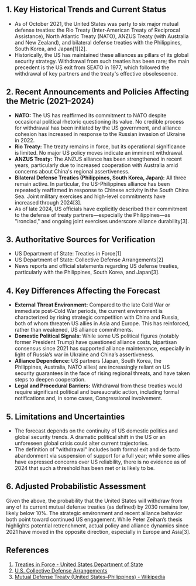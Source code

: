 ## 1. Key Historical Trends and Current Status

- As of October 2021, the United States was party to six major mutual defense treaties: the Rio Treaty (Inter-American Treaty of Reciprocal Assistance), North Atlantic Treaty (NATO), ANZUS Treaty (with Australia and New Zealand), and bilateral defense treaties with the Philippines, South Korea, and Japan[1][2].
- Historically, the US has maintained these alliances as pillars of its global security strategy. Withdrawal from such treaties has been rare; the main precedent is the US exit from SEATO in 1977, which followed the withdrawal of key partners and the treaty's effective obsolescence.

## 2. Recent Announcements and Policies Affecting the Metric (2021–2024)

- **NATO:** The US has reaffirmed its commitment to NATO despite occasional political rhetoric questioning its value. No credible process for withdrawal has been initiated by the US government, and alliance cohesion has increased in response to the Russian invasion of Ukraine in 2022.
- **Rio Treaty:** The treaty remains in force, but its operational significance is limited. No major US policy moves indicate an imminent withdrawal.
- **ANZUS Treaty:** The ANZUS alliance has been strengthened in recent years, particularly due to increased cooperation with Australia amid concerns about China's regional assertiveness.
- **Bilateral Defense Treaties (Philippines, South Korea, Japan):** All three remain active. In particular, the US-Philippines alliance has been repeatedly reaffirmed in response to Chinese activity in the South China Sea. Joint military exercises and high-level commitments have increased through 2024[3].
- As of late 2024, US officials have explicitly described their commitment to the defense of treaty partners—especially the Philippines—as "ironclad," and ongoing joint exercises underscore alliance durability[3].

## 3. Authoritative Sources for Verification

- US Department of State: Treaties in Force[1]
- US Department of State: Collective Defense Arrangements[2]
- News reports and official statements regarding US defense treaties, particularly with the Philippines, South Korea, and Japan[3].

## 4. Key Differences Affecting the Forecast

- **External Threat Environment:** Compared to the late Cold War or immediate post-Cold War periods, the current environment is characterized by rising strategic competition with China and Russia, both of whom threaten US allies in Asia and Europe. This has reinforced, rather than weakened, US alliance commitments.
- **Domestic Political Signals:** While some US political figures (notably former President Trump) have questioned alliance costs, bipartisan consensus since 2021 has supported alliance maintenance, especially in light of Russia’s war in Ukraine and China’s assertiveness.
- **Alliance Dependence:** US partners (Japan, South Korea, the Philippines, Australia, NATO allies) are increasingly reliant on US security guarantees in the face of rising regional threats, and have taken steps to deepen cooperation.
- **Legal and Procedural Barriers:** Withdrawal from these treaties would require significant political and bureaucratic action, including formal notifications and, in some cases, Congressional involvement.

## 5. Limitations and Uncertainties

- The forecast depends on the continuity of US domestic politics and global security trends. A dramatic political shift in the US or an unforeseen global crisis could alter current trajectories.
- The definition of "withdrawal" includes both formal exit and de facto abandonment via suspension of support for a full year; while some allies have expressed concerns over US reliability, there is no evidence as of 2024 that such a threshold has been met or is likely to be.

## 6. Adjusted Probabilistic Assessment

Given the above, the probability that the United States will withdraw from any of its current mutual defense treaties (as defined) by 2030 remains low, likely below 10%. The strategic environment and recent alliance behavior both point toward continued US engagement. While Peter Zeihan’s thesis highlights potential retrenchment, actual policy and alliance dynamics since 2021 have moved in the opposite direction, especially in Europe and Asia[3].

## References

1. [Treaties in Force - United States Department of State](https://www.state.gov/treaties-in-force/)
2. [U.S. Collective Defense Arrangements](https://2009-2017.state.gov/s/l/treaty/collectivedefense/)
3. [Mutual Defense Treaty (United States–Philippines) - Wikipedia](https://en.wikipedia.org/wiki/Mutual_Defense_Treaty_(United_States%E2%80%93Philippines))